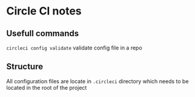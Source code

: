 # Circle CI notes

## Usefull commands

`circleci config validate` validate config file in a repo

## Structure

All configuration files are locate in `.circleci` directory which needs to be located in the root of the project
